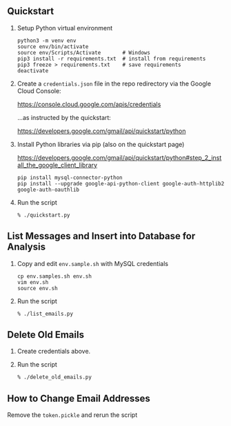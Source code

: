 ## Quickstart

1. Setup Python virtual environment

   ```
   python3 -m venv env
   source env/bin/activate
   source env/Scripts/Activate       # Windows
   pip3 install -r requirements.txt  # install from requirements
   pip3 freeze > requirements.txt    # save requirements
   deactivate
   ```

1. Create a `credentials.json` file in the repo redirectory via the Google Cloud Console:

   https://console.cloud.google.com/apis/credentials
   
   ...as instructed by the quickstart:

   https://developers.google.com/gmail/api/quickstart/python

1. Install Python libraries via pip (also on the quickstart page)

   https://developers.google.com/gmail/api/quickstart/python#step_2_install_the_google_client_library
   
   ```
   pip install mysql-connector-python
   pip install --upgrade google-api-python-client google-auth-httplib2 google-auth-oauthlib
   ```

1. Run the script

   ```
   % ./quickstart.py
   ```

## List Messages and Insert into Database for Analysis

1. Copy and edit `env.sample.sh` with MySQL credentials

   ```
   cp env.samples.sh env.sh
   vim env.sh
   source env.sh
   ```

1. Run the script

   ```
   % ./list_emails.py
   ```
   
## Delete Old Emails

1. Create credentials above.
1. Run the script

   ```
   % ./delete_old_emails.py
   ```

## How to Change Email Addresses

Remove the `token.pickle` and rerun the script


